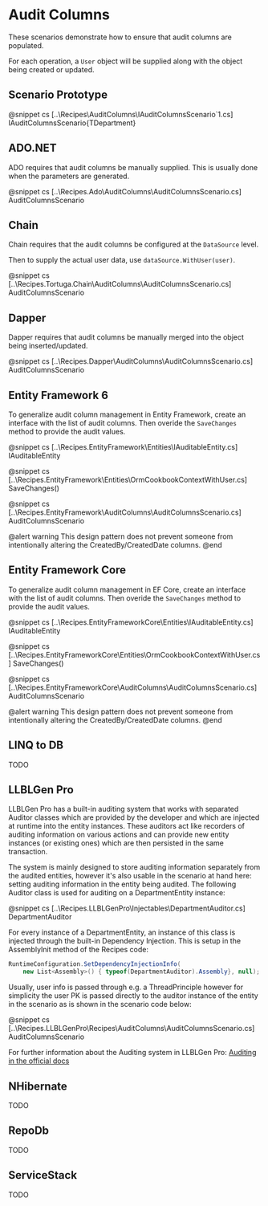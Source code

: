 ﻿# Audit Columns

These scenarios demonstrate how to ensure that audit columns are populated. 

For each operation, a `User` object will be supplied along with the object being created or updated.

## Scenario Prototype

@snippet cs [..\Recipes\AuditColumns\IAuditColumnsScenario`1.cs] IAuditColumnsScenario{TDepartment}

## ADO.NET

ADO requires that audit columns be manually supplied. This is usually done when the parameters are generated.

@snippet cs [..\Recipes.Ado\AuditColumns\AuditColumnsScenario.cs] AuditColumnsScenario

## Chain

Chain requires that the audit columns be configured at the `DataSource` level.

Then to supply the actual user data, use `dataSource.WithUser(user)`.

@snippet cs [..\Recipes.Tortuga.Chain\AuditColumns\AuditColumnsScenario.cs] AuditColumnsScenario

## Dapper

Dapper requires that audit columns be manually merged into the object being inserted/updated. 

@snippet cs [..\Recipes.Dapper\AuditColumns\AuditColumnsScenario.cs] AuditColumnsScenario

## Entity Framework 6

To generalize audit column management in Entity Framework, create an interface with the list of audit columns. Then overide the `SaveChanges` method to provide the audit values.

@snippet cs [..\Recipes.EntityFramework\Entities\IAuditableEntity.cs] IAuditableEntity

@snippet cs [..\Recipes.EntityFramework\Entities\OrmCookbookContextWithUser.cs] SaveChanges()

@snippet cs [..\Recipes.EntityFramework\AuditColumns\AuditColumnsScenario.cs] AuditColumnsScenario

@alert warning
This design pattern does not prevent someone from intentionally altering the CreatedBy/CreatedDate columns.
@end

## Entity Framework Core

To generalize audit column management in EF Core, create an interface with the list of audit columns. Then overide the `SaveChanges` method to provide the audit values.

@snippet cs [..\Recipes.EntityFrameworkCore\Entities\IAuditableEntity.cs] IAuditableEntity

@snippet cs [..\Recipes.EntityFrameworkCore\Entities\OrmCookbookContextWithUser.cs] SaveChanges()

@snippet cs [..\Recipes.EntityFrameworkCore\AuditColumns\AuditColumnsScenario.cs] AuditColumnsScenario

@alert warning
This design pattern does not prevent someone from intentionally altering the CreatedBy/CreatedDate columns.
@end

## LINQ to DB

TODO

## LLBLGen Pro 

LLBLGen Pro has a built-in auditing system that works with separated Auditor classes which are provided by 
the developer and which are injected at runtime into the entity instances. These auditors act like recorders
of auditing information on various actions and can provide new entity instances (or existing ones) which are
then  persisted in the same transaction. 

The system is mainly designed to store auditing information separately from the audited entities, however it's
also usable in the scenario at hand here: setting auditing information in the entity being audited. The following
Auditor class is used for auditing on a DepartmentEntity instance:

@snippet cs [..\Recipes.LLBLGenPro\Injectables\DepartmentAuditor.cs] DepartmentAuditor

For every instance of a DepartmentEntity, an instance of this class is injected through the built-in Dependency Injection. This 
is setup in the AssemblyInit method of the Recipes code: 

```cs
RuntimeConfiguration.SetDependencyInjectionInfo(
	new List<Assembly>() { typeof(DepartmentAuditor).Assembly}, null);
```

Usually, user info is passed through e.g. a ThreadPrinciple however for simplicity the user PK is passed directly to 
the auditor instance of the entity in the scenario as is shown in the scenario code below:

@snippet cs [..\Recipes.LLBLGenPro\Recipes\AuditColumns\AuditColumnsScenario.cs] AuditColumnsScenario

For further information about the Auditing system in LLBLGen Pro: 
[Auditing in the official docs](https://www.llblgen.com/Documentation/5.6/LLBLGen%20Pro%20RTF/Using%20the%20generated%20code/gencode_auditing.htm)

## NHibernate

TODO

## RepoDb

TODO

## ServiceStack

TODO
